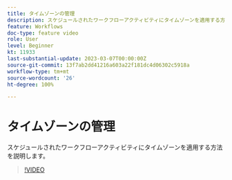 ```yaml
---
title: タイムゾーンの管理
description: スケジュールされたワークフローアクティビティにタイムゾーンを適用する方法を説明します。
feature: Workflows
doc-type: feature video
role: User
level: Beginner
kt: 11933
last-substantial-update: 2023-03-07T00:00:00Z
source-git-commit: 13f7ab2dd41216a603a22f181dc4d06302c5918a
workflow-type: tm+mt
source-wordcount: '26'
ht-degree: 100%

---
```



# タイムゾーンの管理

スケジュールされたワークフローアクティビティにタイムゾーンを適用する方法を説明します。

>[!VIDEO](https://video.tv.adobe.com/v/3416040?quality=12&learn=on)
